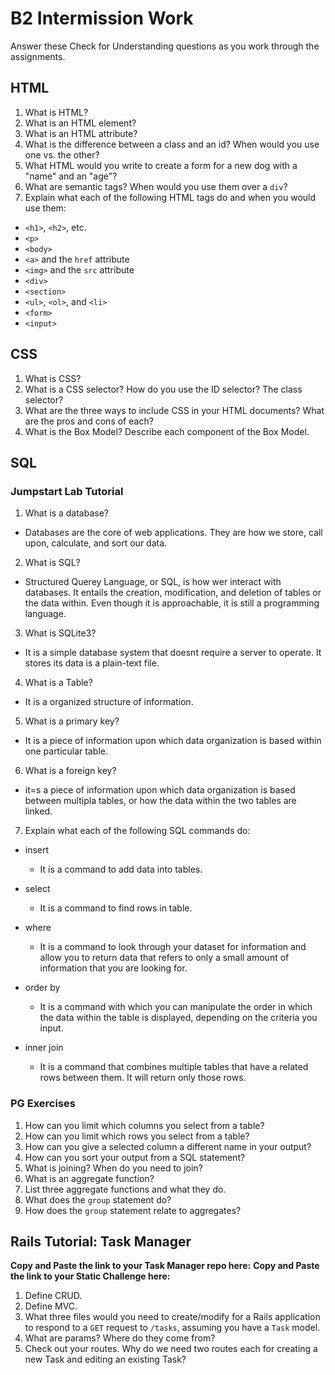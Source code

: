 # B2 Intermission Work

Answer these Check for Understanding questions as you work through the assignments.

## HTML

1. What is HTML?
2. What is an HTML element?
3. What is an HTML attribute?
4. What is the difference between a class and an id? When would you use one vs. the other?
5. What HTML would you write to create a form for a new dog with a "name" and an "age"?
6. What are semantic tags? When would you use them over a `div`?
7. Explain what each of the following HTML tags do and when you would use them:
  * `<h1>`, `<h2>`, etc.
  * `<p>`
  * `<body>`
  * `<a>` and the `href` attribute
  * `<img>` and the `src` attribute
  * `<div>`
  * `<section>`
  * `<ul>`, `<ol>`, and `<li>`
  * `<form>`
  * `<input>`
  
 ## CSS
 
1. What is CSS?
2. What is a CSS selector? How do you use the ID selector? The class selector?
3. What are the three ways to include CSS in your HTML documents? What are the pros and cons of each?
4. What is the Box Model? Describe each component of the Box Model.

## SQL

### Jumpstart Lab Tutorial

1. What is a database?
  - Databases are the core of web applications. They are how we store, call upon, calculate, and sort our data. 

2. What is SQL?
  - Structured Querey Language, or SQL, is how wer interact with databases. It entails the creation, modification, and deletion of tables or the data within. Even though it is approachable, it is still a programming language. 

3. What is SQLite3?
  - It is a simple database system that doesnt require a server to operate. It stores its data is a plain-text file. 

4. What is a Table?
  - It is a organized structure of information. 

5. What is a primary key?
  - It is a piece of information upon which data organization is based within one particular table. 

6. What is a foreign key?
  - it=s a piece of information upon which data organization is based between multipla tables, or how the data within the two tables are linked. 

7. Explain what each of the following SQL commands do:
  * insert
    - It is a command to add data into tables.

  * select
    - It is a command to find rows in table.

  * where
    - It is a command to look through your dataset for information and allow you to return data that refers to only a small amount of information that you are looking for. 

  * order by
    - It is a command with which you can manipulate the order in which the data within the table is displayed, depending on the criteria you input. 

  * inner join
    - It is a command that combines multiple tables that have a related rows between them. It will return only those rows. 
  
### PG Exercises

1. How can you limit which columns you select from a table?
2. How can you limit which rows you select from a table?
3. How can you give a selected column a different name in your output?
4. How can you sort your output from a SQL statement?
5. What is joining? When do you need to join?
6. What is an aggregate function?
7. List three aggregate functions and what they do.
8. What does the `group` statement do?
9. How does the `group` statement relate to aggregates?

## Rails Tutorial: Task Manager

**Copy and Paste the link to your Task Manager repo here:**
**Copy and Paste the link to your Static Challenge here:**

1. Define CRUD.
2. Define MVC.
3. What three files would you need to create/modify for a Rails application to respond to a `GET` request to `/tasks`, assuming you have a `Task` model.
4. What are params? Where do they come from?
5. Check out your routes. Why do we need two routes each for creating a new Task and editing an existing Task?